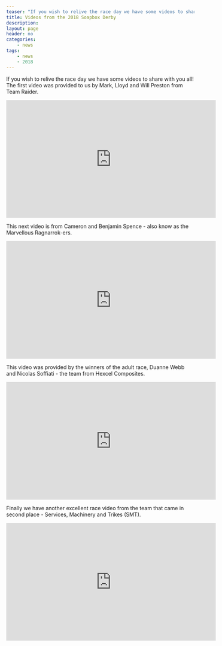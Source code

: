 ```yaml
---
teaser: "If you wish to relive the race day we have some videos to share with you all!"
title: Videos from the 2018 Soapbox Derby
description:
layout: page
header: no
categories:
    - news
tags:
    - news
    - 2018
---
```


If you wish to relive the race day we have some videos to share with you all! The first video was provided to us by Mark, Lloyd and Will Preston from Team Raider.

<iframe width="560" height="315" src="https://www.youtube.com/embed/qhL5iFAFyjg" frameborder="0" allow="accelerometer; autoplay; encrypted-media; gyroscope; picture-in-picture" allowfullscreen></iframe>

This next video is from Cameron and Benjamin Spence - also know as the Marvellous Ragnarrok-ers.

<iframe width="560" height="315" src="https://www.youtube.com/embed/7fPoP4bF2XI" frameborder="0" allow="accelerometer; autoplay; encrypted-media; gyroscope; picture-in-picture" allowfullscreen></iframe>

This video was provided by the winners of the adult race, Duanne Webb and Nicolas Soffiati - the team from Hexcel Composites.

<iframe width="560" height="315" src="https://www.youtube.com/embed/b3xfCCdI5QA" frameborder="0" allow="accelerometer; autoplay; encrypted-media; gyroscope; picture-in-picture" allowfullscreen></iframe>

Finally we have another excellent race video from the team that came in second place - Services, Machinery and Trikes (SMT).

<iframe width="560" height="315" src="https://www.youtube.com/embed/Z8McY2qDswI" frameborder="0" allow="accelerometer; autoplay; encrypted-media; gyroscope; picture-in-picture" allowfullscreen></iframe>
